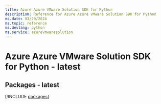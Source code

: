 ```yaml
---
title: Azure Azure VMware Solution SDK for Python
description: Reference for Azure Azure VMware Solution SDK for Python
ms.date: 03/20/2024
ms.topic: reference
ms.devlang: python
ms.service: azurevmwaresolution
---
```

# Azure Azure VMware Solution SDK for Python - latest
## Packages - latest
[!INCLUDE [packages](azure-vmware-solution-index.md)]